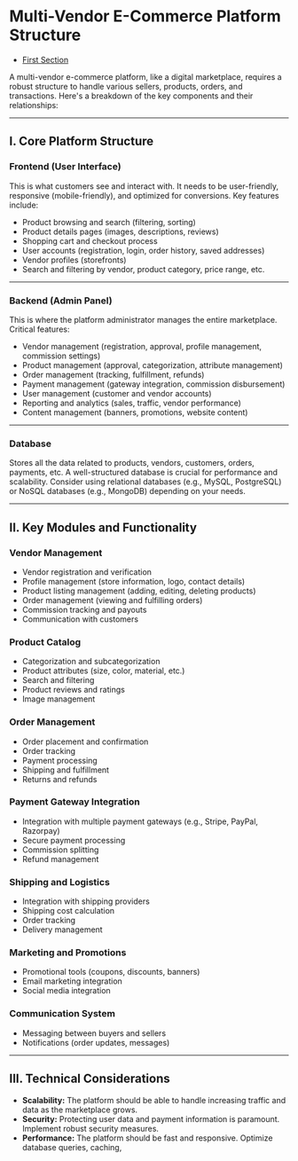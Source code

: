 # Multi-Vendor E-Commerce Platform Structure

- [First Section](#section-1)

<a name="section-1"></a>

[//]: # (## First Section)

A multi-vendor e-commerce platform, like a digital marketplace, requires a robust structure to handle various sellers, products, orders, and transactions. Here's a breakdown of the key components and their relationships:

---

## I. Core Platform Structure

### **Frontend (User Interface)**

This is what customers see and interact with. It needs to be user-friendly, responsive (mobile-friendly), and optimized for conversions. Key features include:

- Product browsing and search (filtering, sorting)
- Product details pages (images, descriptions, reviews)
- Shopping cart and checkout process
- User accounts (registration, login, order history, saved addresses)
- Vendor profiles (storefronts)
- Search and filtering by vendor, product category, price range, etc.

---

### **Backend (Admin Panel)**

This is where the platform administrator manages the entire marketplace. Critical features:

- Vendor management (registration, approval, profile management, commission settings)
- Product management (approval, categorization, attribute management)
- Order management (tracking, fulfillment, refunds)
- Payment management (gateway integration, commission disbursement)
- User management (customer and vendor accounts)
- Reporting and analytics (sales, traffic, vendor performance)
- Content management (banners, promotions, website content)

---

### **Database**

Stores all the data related to products, vendors, customers, orders, payments, etc. A well-structured database is crucial for performance and scalability. Consider using relational databases (e.g., MySQL, PostgreSQL) or NoSQL databases (e.g., MongoDB) depending on your needs.

---

## II. Key Modules and Functionality

### **Vendor Management**

- Vendor registration and verification
- Profile management (store information, logo, contact details)
- Product listing management (adding, editing, deleting products)
- Order management (viewing and fulfilling orders)
- Commission tracking and payouts
- Communication with customers

### **Product Catalog**

- Categorization and subcategorization
- Product attributes (size, color, material, etc.)
- Search and filtering
- Product reviews and ratings
- Image management

### **Order Management**

- Order placement and confirmation
- Order tracking
- Payment processing
- Shipping and fulfillment
- Returns and refunds

### **Payment Gateway Integration**

- Integration with multiple payment gateways (e.g., Stripe, PayPal, Razorpay)
- Secure payment processing
- Commission splitting
- Refund management

### **Shipping and Logistics**

- Integration with shipping providers
- Shipping cost calculation
- Order tracking
- Delivery management

### **Marketing and Promotions**

- Promotional tools (coupons, discounts, banners)
- Email marketing integration
- Social media integration

### **Communication System**

- Messaging between buyers and sellers
- Notifications (order updates, messages)

---

## III. Technical Considerations

- **Scalability:** The platform should be able to handle increasing traffic and data as the marketplace grows.
- **Security:** Protecting user data and payment information is paramount. Implement robust security measures.
- **Performance:** The platform should be fast and responsive. Optimize database queries, caching,
